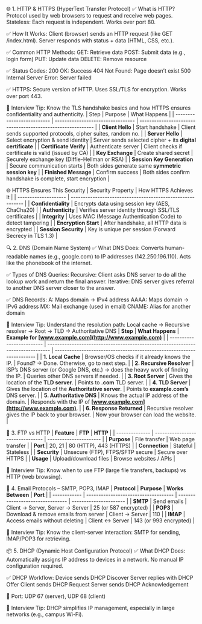 🌐 1. HTTP & HTTPS (HyperText Transfer Protocol)
✅ What is HTTP?
Protocol used by web browsers to request and receive web pages.
Stateless: Each request is independent.
Works over port 80.

✅ How It Works:
Client (browser) sends an HTTP request (like GET /index.html).
Server responds with status + data (HTML, CSS, etc.).

✅ Common HTTP Methods:
GET: Retrieve data
POST: Submit data (e.g., login form)
PUT: Update data
DELETE: Remove resource

✅ Status Codes:
200 OK: Success
404 Not Found: Page doesn’t exist
500 Internal Server Error: Server failed

✅ HTTPS:
Secure version of HTTP.
Uses SSL/TLS for encryption.
Works over port 443.

🧠 Interview Tip: Know the TLS handshake basics and how HTTPS ensures confidentiality and authenticity.
| Step                       | Purpose                           | What Happens                                                |
| -------------------------- | --------------------------------- | ----------------------------------------------------------- |
| **Client Hello**           | Start handshake                   | Client sends supported protocols, cipher suites, random no. |
| **Server Hello**           | Select encryption & send identity | Server sends selected cipher + its **digital certificate**  |
| **Certificate Verify**     | Authenticate server               | Client checks if certificate is valid (issued by CA)        |
| **Key Exchange**           | Create shared secret              | Securely exchange key (Diffie-Hellman or RSA)               |
| **Session Key Generation** | Secure communication starts       | Both sides generate same **symmetric session key**          |
| **Finished Message**       | Confirm success                   | Both sides confirm handshake is complete, start encryption  |

🌐 HTTPS Ensures This Security
| Security Property    | How HTTPS Achieves It                                      |
| -------------------- | ---------------------------------------------------------- |
| **Confidentiality**  | Encrypts data using session key (AES, ChaCha20)            |
| **Authenticity**     | Verifies server identity through SSL/TLS certificates      |
| **Integrity**        | Uses MAC (Message Authentication Code) to detect tampering |
| **Encryption Start** | After handshake, all HTTP data is encrypted                |
| **Session Security** | Key is unique per session (Forward Secrecy in TLS 1.3)     |

🔍 2. DNS (Domain Name System)
✅ What DNS Does:
Converts human-readable names (e.g., google.com) to IP addresses (142.250.196.110).
Acts like the phonebook of the internet.

✅ Types of DNS Queries:
Recursive: Client asks DNS server to do all the lookup work and return the final answer.
Iterative: DNS server gives referral to another DNS server closer to the answer.

✅ DNS Records:
A: Maps domain → IPv4 address
AAAA: Maps domain → IPv6 address
MX: Mail exchange (used in email)
CNAME: Alias for another domain

🧠 Interview Tip: Understand the resolution path: Local cache → Recursive resolver → Root → TLD → Authoritative DNS
| **Step**                  | **What Happens**                                                                | **Example for [www.example.com](http://www.example.com)**              |
| ------------------------- | ------------------------------------------------------------------------------- | ---------------------------------------------------------------------- |
| **1. Local Cache**        | Browser/OS checks if it already knows the IP.                                   | Found? → Done. Otherwise, go to next step.                             |
| **2. Recursive Resolver** | ISP’s DNS server (or Google DNS, etc.) → does the heavy work of finding the IP. | Queries other DNS servers if needed.                                   |
| **3. Root Server**        | Gives the location of the **TLD server**.                                       | Points to **.com** TLD server.                                         |
| **4. TLD Server**         | Gives the location of the **Authoritative server**.                             | Points to **example.com’s** DNS server.                                |
| **5. Authoritative DNS**  | Knows the actual IP address of the domain.                                      | Responds with the IP of **[www.example.com](http://www.example.com)**. |
| **6. Response Returned**  | Recursive resolver gives the IP back to your browser.                           | Now your browser can load the website.                                 |


🔁 3. FTP vs HTTP
| **Feature**    | **FTP**                          | **HTTP**               |
| -------------- | -------------------------------- | ---------------------- |
| **Purpose**    | File transfer                    | Web page transfer      |
| **Port**       | 20, 21                           | 80 (HTTP), 443 (HTTPS) |
| **Connection** | Stateful                         | Stateless              |
| **Security**   | Unsecure (FTP), FTPS/SFTP secure | Secure over HTTPS      |
| **Usage**      | Upload/download files            | Browse websites / APIs |

🧠 Interview Tip: Know when to use FTP (large file transfers, backups) vs HTTP (web browsing).

📧 4. Email Protocols – SMTP, POP3, IMAP
| **Protocol** | **Purpose**                          | **Works Between**                | **Port**               |
| ------------ | ------------------------------------ | -------------------------------- | ---------------------- |
| **SMTP**     | Send emails                          | Client → Server, Server → Server | 25 (or 587 encrypted)  |
| **POP3**     | Download & remove emails from server | Client → Server                  | 110                    |
| **IMAP**     | Access emails without deleting       | Client ↔ Server                  | 143 (or 993 encrypted) |


🧠 Interview Tip: Know the client-server interaction:
SMTP for sending, IMAP/POP3 for retrieving.

📦 5. DHCP (Dynamic Host Configuration Protocol)
✅ What DHCP Does:
Automatically assigns IP address to devices in a network.
No manual IP configuration required.

✅ DHCP Workflow:
Device sends DHCP Discover
Server replies with DHCP Offer
Client sends DHCP Request
Server sends DHCP Acknowledgement

🧠 Port: UDP 67 (server), UDP 68 (client)

🧠 Interview Tip: DHCP simplifies IP management, especially in large networks (e.g., campus Wi-Fi).

